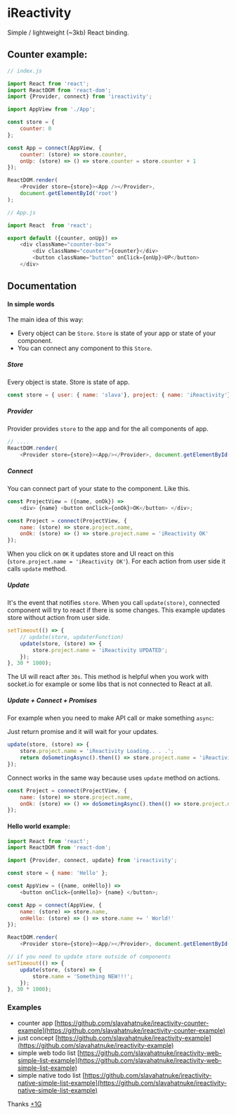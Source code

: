 # iReactivity
Simple / lightweight (~3kb) React binding.

## Counter example:
```javascript
// index.js

import React from 'react';
import ReactDOM from 'react-dom';
import {Provider, connect} from 'ireactivity';

import AppView from './App';

const store = {
    counter: 0
};

const App = connect(AppView, {
    counter: (store) => store.counter,
    onUp: (store) => () => store.counter = store.counter + 1
});

ReactDOM.render(
    <Provider store={store}><App /></Provider>,
    document.getElementById('root')
);

// App.js

import React  from 'react';

export default ({counter, onUp}) =>
    <div className="counter-box">
        <div className="counter">{counter}</div>
        <button className="button" onClick={onUp}>UP</button>
    </div>
```

## Documentation

#### In simple words
The main idea of this way:
- Every object can be `Store`. `Store` is state of your app or state of your component. 
- You can connect any component to this `Store`.

##### Store
Every object is state. Store is state of app.
```javascript
const store = { user: { name: 'slava'}, project: { name: 'iReactivity'} };
```

##### Provider
Provider provides `store` to the app and for the all components of app.
```javascript
// ....
ReactDOM.render(
    <Provider store={store}><App/></Provider>, document.getElementById('root'));
```

##### Connect
You can connect part of your state to the component. Like this.
```javascript
const ProjectView = ({name, onOk}) =>
    <div> {name} <button onClick={onOk}>OK</button> </div>;

const Project = connect(ProjectView, {
    name: (store) => store.project.name,
    onOk: (store) => () => store.project.name = 'iReactivity OK'
});
```
When you click on `OK` it updates store and UI react on this (`store.project.name = 'iReactivity OK'`).
For each action from user side it calls `update` method. 

##### Update
It's the event that notifies `store`. When you call `update(store)`, connected component will try to react if there is some changes.
This example updates store without action from user side.

```javascript
setTimeout(() => {
    // update(store, updaterFunction)
    update(store, (store) => {
        store.project.name = 'iReactivity UPDATED';
    });
}, 30 * 1000);
```
The UI will react after `30s`.
This method is helpful when you work with socket.io for example or some libs that is not connected to React at all.

##### Update + Connect + Promises
For example when you need to make API call or make something `async`: 

Just return promise and it will wait for your updates.
```javascript
update(store, (store) => {
    store.project.name = 'iReactivity Loading.. . .';
    return doSometingAsync().then(() => store.project.name = 'iReactivity UPDATED')
});
```

Connect works in the same way because uses `update` method on actions.
```javascript
const Project = connect(ProjectView, {
    name: (store) => store.project.name,
    onOk: (store) => () => doSometingAsync().then(() => store.project.name = 'iReactivity OK')
});
```

#### Hello world example:
```javascript
import React from 'react';
import ReactDOM from 'react-dom';

import {Provider, connect, update} from 'ireactivity';

const store = { name: 'Hello' };

const AppView = ({name, onHello}) =>
    <button onClick={onHello}> {name} </button>;

const App = connect(AppView, {
    name: (store) => store.name,
    onHello: (store) => () => store.name += ' World!'
});

ReactDOM.render(
    <Provider store={store}><App/></Provider>, document.getElementById('root'));

// if you need to update store outside of components
setTimeout(() => {
    update(store, (store) => {
        store.name = 'Something NEW!!!';
    });
}, 30 * 1000);
```

### Examples
- counter app [https://github.com/slavahatnuke/ireactivity-counter-example](https://github.com/slavahatnuke/ireactivity-counter-example)
- just concept [https://github.com/slavahatnuke/ireactivity-example](https://github.com/slavahatnuke/ireactivity-example)
- simple web todo list [https://github.com/slavahatnuke/ireactivity-web-simple-list-example](https://github.com/slavahatnuke/ireactivity-web-simple-list-example)
- simple native todo list [https://github.com/slavahatnuke/ireactivity-native-simple-list-example](https://github.com/slavahatnuke/ireactivity-native-simple-list-example)

Thanks [+1G](http://plus1generation.com/)